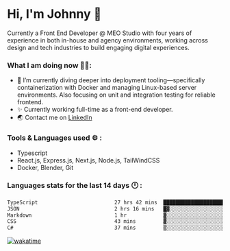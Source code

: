 # Hi, I'm Johnny 👋

Currently a Front End Developer @ MEO Studio with four years of experience in both in-house and agency environments, working across design and tech industries to build engaging digital experiences.

### What I am doing now 🧑‍💻:

- 🔭 I’m currently diving deeper into deployment tooling—specifically containerization with Docker and managing Linux-based server environments. Also focusing on unit and integration testing for reliable frontend.
- ✨ Currently working full-time as a front-end developer.
- 🌏 Contact me on [LinkedIn](https://www.linkedin.com/in/johchai/)

### Tools & Languages used ⚙️ :

- Typescript
- React.js, Express.js, Next.js, Node.js, TailWindCSS
- Docker, Blender, Git

### Languages stats for the last 14 days 🕛 :

<!--START_SECTION:waka-->

```txt
TypeScript                         27 hrs 42 mins  ████████████████████▓░░░░   82.83 %
JSON                               2 hrs 16 mins   █▓░░░░░░░░░░░░░░░░░░░░░░░   06.81 %
Markdown                           1 hr            ▓░░░░░░░░░░░░░░░░░░░░░░░░   03.01 %
CSS                                43 mins         ▓░░░░░░░░░░░░░░░░░░░░░░░░   02.15 %
C#                                 37 mins         ▒░░░░░░░░░░░░░░░░░░░░░░░░   01.89 %
```

<!--END_SECTION:waka-->

[![wakatime](https://wakatime.com/badge/user/0cd14e89-b357-451d-b5c1-4a79286fb5a6.svg)](https://wakatime.com/@0cd14e89-b357-451d-b5c1-4a79286fb5a6)
